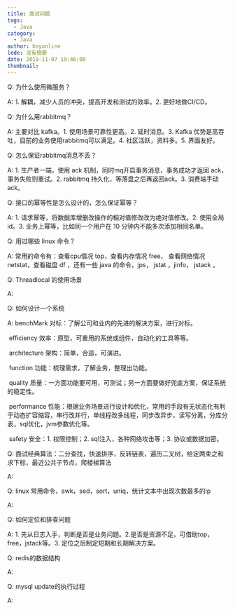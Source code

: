 ```yaml
---
title: 面试问题
tags:
  - Java
category:
  - Java
author: bsyonline
lede: 没有摘要
date: 2019-11-07 19:46:00
thumbnail:
---
```




Q: 为什么使用微服务？

A: 1. 解耦，减少人员的冲突，提高开发和测试的效率。2. 更好地做CI/CD。

Q: 为什么用rabbitmq？

A: 主要对比 kafka。1. 使用场景可靠性更高。2. 延时消息。3. Kafka 优势是高吞吐，目前的业务使用rabbitmq可以满足。4. 社区活跃，资料多。5. 界面友好。

Q: 怎么保证rabbitmq消息不丢？

A: 1. 生产者一端，使用 ack 机制，同时mq开启事务消息，事务成功才返回 ack，事务失败则重试。2. rabbitmq 持久化，等落盘之后再返回ack。3. 消费端手动ack。

Q: 接口的幂等性是怎么设计的，怎么保证幂等？

A: 1. 请求幂等，将数据库增删改操作的相对值修改改为绝对值修改。2. 使用全局id。3. 业务上幂等，比如同一个用户在 10 分钟内不能多次添加相同名单。

Q: 用过哪些 linux 命令？

A: 常用的命令有：查看cpu情况 top，查看内存情况 free， 查看网络情况 netstat，查看磁盘 df ，还有一些 java 的命令，jps， jstat ，jinfo， jstack 。 

Q: Threadlocal 的使用场景

A: 

Q: 如何设计一个系统

A: benchMark 对标：了解公司和业内的先进的解决方案，进行对标。

​     efficiency 效率：原型，可重用的系统或组件，自动化的工具等等。

​     architecture 架构：简单，合适，可演进。

​     function 功能：梳理需求，了解业务，整理出功能。

​     quality 质量：一方面功能要可用，可测试；另一方面要做好兜底方案，保证系统的稳定性。

​     performance 性能：根据业务场景进行设计和优化，常用的手段有无状态化有利于动态扩容缩容，串行改并行，单线程改多线程，同步改异步，读写分离，分库分表，sql优化，jvm参数优化等。

​     safety 安全：1. 权限控制；2. sql注入，各种网络攻击等；3. 协议或数据加密。

Q: 面试经典算法：二分查找，快速排序，反转链表，遍历二叉树，给定两束之和求下标，最近公共子节点，爬楼梯算法

A: 

Q: linux 常用命令，awk，sed，sort，uniq，统计文本中出现次数最多的ip

A: 

Q: 如何定位和排查问题

A: 1. 先从日志入手，判断是否是业务问题。2.是否是资源不足，可借助top，free，jstack等。3. 定位之后制定短期和长期解决方案。

Q: redis的数据结构

A: 

Q: mysql update的执行过程

A: 

